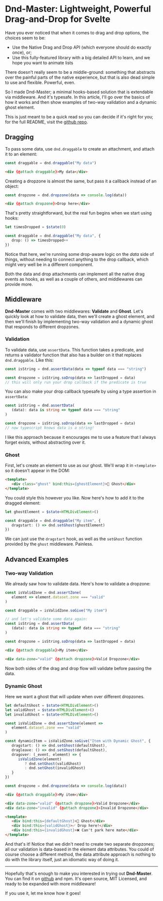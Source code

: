 # Dnd-Master: Lightweight, Powerful Drag-and-Drop for Svelte

Have you ever noticed that when it comes to drag and drop options, the choices seem to be:

- Use the Native Drag and Drop API (which everyone should do exactly once), or;
- Use this fully-featured library with a big detailed API to learn, and we hope you want to animate lists

There doesn't really seem to be a middle-ground: something that abstracts over the painful parts of the native experience, but that is also dead simple to use and flexible. Powerful, even.

So I made Dnd-Master; a minimal hooks-based solution that is extendable via middleware. And it's typesafe. In this article, I'll go over the basics of how it works and then show examples of two-way validation and a dynamic ghost element.

This is just meant to be a quick read so you can decide if it's right for you; for the full README, visit the [github repo](https://github.com/retrotheft/dnd-master).

## Dragging

To pass some data, use `dnd.draggable` to create an attachment, and attach it to an element:

```ts
const draggable = dnd.draggable("My data")
```

```html
<div {@attach draggable}>My data</div>
```

Creating a dropzone is almost the same, but pass it a callback instead of an object:

```ts
const dropzone = dnd.dropzone(data => console.log(data))
```

```html
<div {@attach dropzone}>Drop here</div>
```

That's pretty straightforward, but the real fun begins when we start using hooks:

```ts
let timesDropped = $state(0)

const draggable = dnd.draggable("My data", {
   drop: () => timesDropped++
})
```

Notice that here, we're running some drop-aware logic on the *data* side of things, without needing to connect anything to the drop callback, which might very well be in a different component.

Both the data and drop attachments can implement all the native drag events as hooks, as well as a couple of others, and middlewares can provide more.

## Middleware

**Dnd-Master** comes with two middlewares: **Validate** and **Ghost**. Let's quickly look at how to validate data, then we'll create a ghost element, and then we'll finish by implementing two-way validation and a dynamic ghost that responds to different dropzones.

### Validation

To validate data, use `assertData`. This function takes a predicate, and returns a validator function that also has a builder on it that replaces `dnd.draggable`. Like this:

```ts
const isString = dnd.assertData(data => typeof data === "string")

const dropzone = isString.soDrop(data => lastDropped = data)
// this will only run your drop callback if the predicate is true
```

You can also make your drop callback typesafe by using a type assertion in `assertData`:

```ts
const isString = dnd.assertData(
   (data): data is string => typeof data === "string"
)

const dropzone = isString.soDrop(data => lastDropped = data)
// now typescript knows data is a string!
```

I like this approach because it encourages me to use a feature that I always forget exists, without abstracting over it.

### Ghost

First, let's create an element to use as our ghost. We'll wrap it in `<template>` so it doesn't appear in the DOM:

```html
<template>
   <div class="ghost" bind:this={ghostElement}>👻 Ghost</div>
</template>
```

You could style this however you like. Now here's how to add it to the dragged element:

```ts
let ghostElement = $state<HTMLDivElement>()

const draggable = dnd.draggable("My item", {
   dragstart: () => dnd.setGhost(ghostElement)
})
```

We can just use the `dragstart` hook, as well as the `setGhost` function provided by the `ghost` middleware. Painless.

## Advanced Examples

### Two-way Validation

We already saw how to validate data. Here's how to validate a dropzone:

```ts
const isValidZone = dnd.assertZone(
   element => element.dataset.zone === "valid"
)

const draggable = isValidZone.soGive("My item")

// and let's validate some data again:
const isString = dnd.assertData(
   (data): data is string => typeof data === "string"
)

const dropzone = isString.soDrop(data => lastDropped = data)
```

```html
<div {@attach draggable}>My item</div>

<div data-zone="valid" {@attach dropzone}>Valid Dropzone</div>
```

Now both sides of the drag and drop flow will validate before passing the data.

### Dynamic Ghost

Here we want a ghost that will update when over different dropzones.

```ts
let defaultGhost = $state<HTMLDivElement>()
let validGhost = $state<HTMLDivElement>()
let invalidGhost = $state<HTMLDivElement>()

const isValidZone = dnd.assertZone(element =>
   element.dataset.zone === "valid"
)

const dynamicItem = isValidZone.soGive("Item with Dynamic Ghost", {
   dragstart: () => dnd.setGhost(defaultGhost),
   dragleave: () => dnd.setGhost(defaultGhost),
   dragover: (_event, element) => {
      isValidZone(element)
         ? dnd.setGhost(validGhost)
         : dnd.setGhost(invalidGhost)
   }
})

const dropzone = dnd.dropzone(data => console.log(data))
```

```html
<div {@attach draggable}>My item</div>

<div data-zone="valid" {@attach dropzone}>Valid Dropzone</div>
<div data-zone="invalid" {@attach dropzone}>Invalid Dropzone</div>

<template>
   <div bind:this={defaultGhost}>👻 Ghost</div>
   <div bind:this={validGhost}>✅ Drop here!</div>
   <div bind:this={invalidGhost}>❌ Can't park here mate</div>
</template>
```

And that's it! Notice that we didn't need to create two separate dropzones; all our validation is data-based in the element data attributes. You could of course choose a different method, the data attribute approach is nothing to do with the library itself, just an idiomatic way of doing it.

---

Hopefully that's enough to make you interested in trying out **Dnd-Master**. You can find it on [github](https://github.com/retrotheft/dnd-master) and npm. It's open source, MIT Licensed, and ready to be expanded with more middleware!

If you use it, let me know how it goes!
